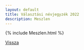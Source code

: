 ```yaml
---
layout: default
title: Választási névjegyzék 2022
description: Meszlen
---
```


{% include Meszlen.html %}

[Vissza](./)